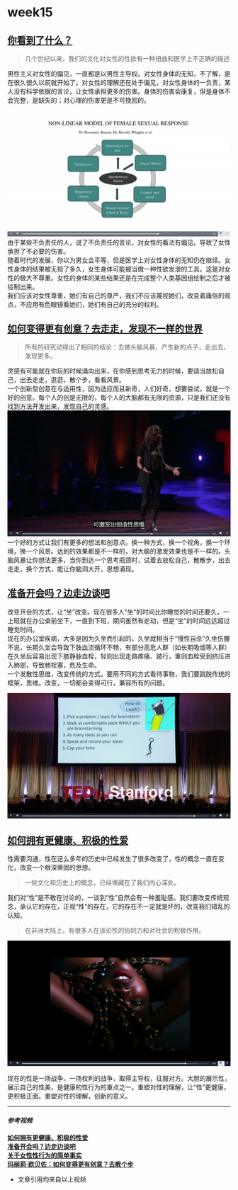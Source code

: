 # week15
## [你看到了什么？]()
> 几个世纪以来，我们的文化对女性的性欲有一种扭曲和医学上不正确的描述

男性主义对女性的偏见，一直都是以男性主导权。对女性身体的无知，不了解，是在很久很久以前就开始了。对女性的理解还在处于偏见，对女性身体的一负责，某人没有科学依据的言论，让女性承担更多的伤害。身体的伤害会康复，但是身体不会完整，是缺失的；对心理的伤害更是不可挽回的。  

![image](https://github.com/chenjaipeng/week15/blob/master/image/TED.png?raw=true)
由于某些不负责任的人，说了不负责任的言论，对女性的看法有偏见。导致了女性承担了不必要的伤害。  
随着时代的发展，你以为男女会平等，但是医学上对女性身体的无知仍在继续。女性身体的结果被无视了多久，女生身体可能被当做一种性欲发泄的工具。这是对女性的极大不尊重。女性的身体的某些结果还是在完成整个人类基因组绘制之后才被绘制出来。  
我们应该对女性尊重，她们有自己的尊严，我们不应该蔑视她们，改变着庸俗的观点，不应用有色眼镜看她们，她们有自己的充分的权利。

## [如何变得更有创意？去走走，发现不一样的世界]()
> 所有的研究动得出了相同的结论：去做头脑风暴，产生新的点子，走出去，发现更多。

灵感有可能就在你玩的时候涌向出来，在你感到思考无力的时候，要适当放松自己，出去走走，逛逛，散个步，看看风景。  
一个创新型创意在与适用性，因为适应而且新奇，人们好奇，想要尝试，就是一个好的创意。每个人的创是无限的，每个人的大脑都有无限的资源，只是我们还没有找到方法开发出来，发现自己的灵感。
![image](https://github.com/chenjaipeng/week15/blob/master/image/TED2.png?raw=true)
一个好的方式让我们有更多的想法和创意点。换一种方式，换一个视角，换一个环境，换一个风景。达到的效果都是不一样的，对大脑的激发效果也是不一样的。头脑风暴让你想法更多，当你到达一个思考瓶颈时，试着去放松自己，散散步，出去走走，换个方式，能让你脑洞大开，思想涌现。

## [准备开会吗？边走边谈吧]()

改变开会的方式，让“坐”改变。现在很多人“坐”的时间比你睡觉的时间还要久，一上班就在办公桌前坐下，一直到下班，期间虽然有走动，但是“坐”的时间远远超过睡觉时间。  
现在的办公室疾病，大多是因为久坐而引起的。久坐就相当于“慢性自杀”久坐伤腰不说，长期久坐会导致下肢血流循环不畅，有部分高危人群（如长期吸烟等人群）在久坐后容易出现下肢静脉血栓，轻则出现走路疼痛、跛行，重则血栓受到挤压进入肺部，导致肺栓塞，危及生命。  
一个发散性思维，改变传统的方式。要用不同的方式看待事物，我们要跳脱传统的框架，思维。改变，一切都会变得可行，兼容所有的问题。

![image](https://github.com/chenjaipeng/week15/blob/master/image/ted3.png?raw=true)

## [如何拥有更健康、积极的性爱]()
性需要沟通，性在这么多年的历史中已经发生了很多改变了，性的概念一直在变化，改变一个根深蒂固的思想。
> 一些文化和历史上的概念，已经埋藏在了我们内心深处。

我们对“性”是不敢在讨论的，一谈到“性”自然会有一种羞耻感。我们要改变传统观念，承认它的存在，正视“性”的存在，它的存在不一定就是坏的，改变我们错乱的认知。
> 在非洲大陆上，有很多人在谈论性的协同力和对社会的积极作用。

![image](https://github.com/chenjaipeng/week15/blob/master/image/TED4.png?raw=true)

现在的性是一场战争，一场权利的战争，取得主导权，征服对方。大胆的展示性，
展示自己的性美，是健康的性行为的重点之一。重塑对性的理解，让“性”更健康，更积极正面。重塑对性的理解，创新的意义。

***

#### ***参考视频***  
[**如何拥有更健康、积极的性爱**](http://open.163.com/movie/2018/3/B/2/MDD57A1HH_MDD57GKB2.html)  
[**准备开会吗？边走边谈吧**](http://www.iqiyi.com/w_19rrnn9w25.html)  
[**关于女性性行为的简单事实**](https://www.ted.com/talks/sarah_barmak_the_uncomplicated_truth_about_women_s_sexuality/discussion?language=zh-cn)  
[**玛丽莉·欧贝佐：如何变得更有创意？去散个步**](https://www.ted.com/talks/marily_oppezzo_want_to_be_more_creative_go_for_a_walk/discussion?language=zh-cn)

* 文章引用均来自以上视频

